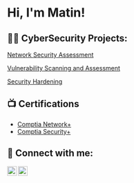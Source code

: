 <h1>Hi, I'm Matin! 

<h2>👨‍💻 CyberSecurity Projects:</h2>

<a href="https://github.com/matin-h1/Network-Security-Assessment">Network Security Assessment</a>

<a href="https://github.com/matin-h1/Vulnerability-scanning-and-assessment-">Vulnerability Scanning and Assessment</a>

<a href="https://github.com/matin-h1/Security-Hardening-">Security Hardening</a>

<h2>📺 Certifications </h2>

- [Comptia Network+](https://www.youtube.com/watch?v=4ILZNs0D1P8)
- [Comptia Security+](https://www.youtube.com/watch?v=g0Unnl8DlWk)


 <h2> 🤳 Connect with me:</h2>

[<img align="left" alt="matin-hassan-234507202 | LinkedIn" width="22px" src="https://cdn.jsdelivr.net/npm/simple-icons@v3/icons/linkedin.svg" />][linkedin]
[<img align="left" alt="matinhassan | Instagram" width="22px" src="https://cdn.jsdelivr.net/npm/simple-icons@v3/icons/instagram.svg" />][instagram]

[instagram]: https://www.instagram.com/matinhassan/
[linkedin]: https://uk.linkedin.com/in/matin-hassan-234507202


